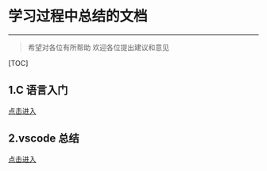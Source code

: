 # 学习过程中总结的文档

---

> 希望对各位有所帮助
> 欢迎各位提出建议和意见

[TOC]

## 1.C 语言入门

[点击进入](./C语言入门.md)

## 2.vscode 总结

[点击进入](./vscode.md)
